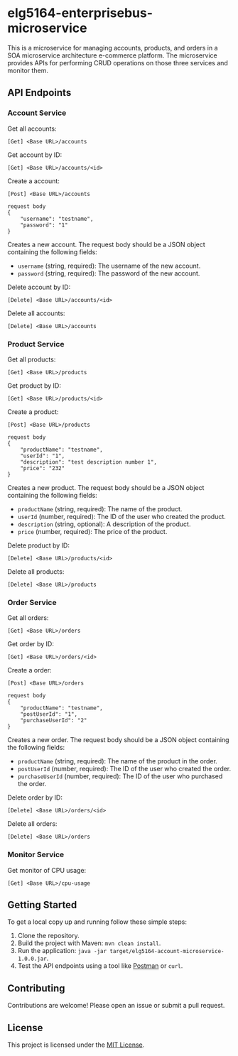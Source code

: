 # elg5164-enterprisebus-microservice
This is a microservice for managing accounts, products, and orders in a SOA microservice architecture e-commerce platform. The microservice provides APIs for performing CRUD operations on those three services and monitor them.
## API Endpoints
### Account Service
Get all accounts: 
```
[Get] <Base URL>/accounts
```
Get account by ID:
```
[Get] <Base URL>/accounts/<id>
```
Create a account:
```
[Post] <Base URL>/accounts
```
```
request body
{
    "username": "testname",
    "password": "1"
}
```
Creates a new account. The request body should be a JSON object containing the following fields:

- `username` (string, required): The username of the new account.
- `password` (string, required): The password of the new account.

Delete account by ID:
```
[Delete] <Base URL>/accounts/<id>
```
Delete all accounts:
```
[Delete] <Base URL>/accounts
```
### Product Service
Get all products: 
```
[Get] <Base URL>/products
```
Get product by ID:
```
[Get] <Base URL>/products/<id>
```
Create a product:
```
[Post] <Base URL>/products
```
```
request body
{
    "productName": "testname",
    "userId": "1",
    "description": "test description number 1",
    "price": "232"
}
```
Creates a new product. The request body should be a JSON object containing the following fields:

- `productName` (string, required): The name of the product.
- `userId` (number, required): The ID of the user who created the product.
- `description` (string, optional): A description of the product.
- `price` (number, required): The price of the product.

Delete product by ID:
```
[Delete] <Base URL>/products/<id>
```
Delete all products:
```
[Delete] <Base URL>/products
```
### Order Service
Get all orders: 
```
[Get] <Base URL>/orders
```
Get order by ID:
```
[Get] <Base URL>/orders/<id>
```
Create a order:
```
[Post] <Base URL>/orders
```
```
request body
{
    "productName": "testname",
    "postUserId": "1",
    "purchaseUserId": "2"
}
```
Creates a new order. The request body should be a JSON object containing the following fields:

- `productName` (string, required): The name of the product in the order.
- `postUserId` (number, required): The ID of the user who created the order.
- `purchaseUserId` (number, required): The ID of the user who purchased the order.

Delete order by ID:
```
[Delete] <Base URL>/orders/<id>
```
Delete all orders:
```
[Delete] <Base URL>/orders
```
### Monitor Service
Get monitor of CPU usage: 
```
[Get] <Base URL>/cpu-usage
```
## Getting Started

To get a local copy up and running follow these simple steps:

1. Clone the repository.
2. Build the project with Maven: `mvn clean install`.
3. Run the application: `java -jar target/elg5164-account-microservice-1.0.0.jar`.
4. Test the API endpoints using a tool like [Postman](https://www.postman.com/) or `curl`.

## Contributing

Contributions are welcome! Please open an issue or submit a pull request.

## License

This project is licensed under the [MIT License](LICENSE).
